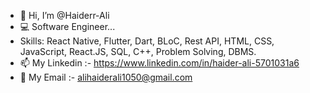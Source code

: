 - 👋 Hi, I’m @Haiderr-Ali
- 💻 Software Engineer...
- Skills: React Native, Flutter, Dart, BLoC, Rest API, HTML, CSS, JavaScript, React.JS, SQL, C++, Problem Solving, DBMS.
- 📫 My Linkedin :- https://www.linkedin.com/in/haider-ali-5701031a6
- 📧 My Email :- alihaiderali1050@gmail.com


<!---
Haiderr-Ali/Haiderr-Ali is a ✨ special ✨ repository because its `README.md` (this file) appears on your GitHub profile.
You can click the Preview link to take a look at your changes.
--->
